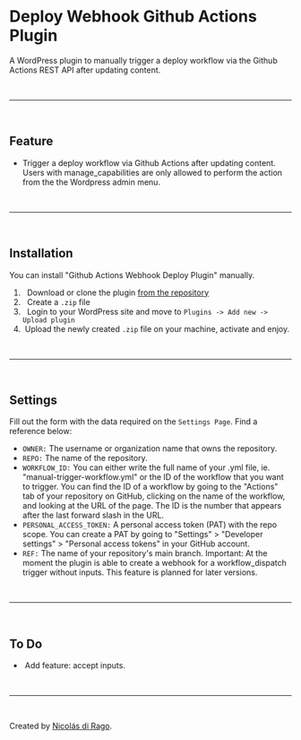 # Deploy Webhook Github Actions Plugin

A WordPress plugin to manually trigger a deploy workflow via the Github Actions REST API after updating content.

&nbsp;

---

&nbsp;

## Feature

- Trigger a deploy workflow via Github Actions after updating content.
  Users with manage_capabilities are only allowed to perform the action from the the Wordpress admin menu.

&nbsp;

---

&nbsp;

## Installation

You can install "Github Actions Webhook Deploy Plugin" manually.

1. &nbsp; Download or clone the plugin [from the repository](https://github.com/NicolasdRa/github-actions-deploy-webhook-wordpress-plugin)
2. &nbsp; Create a `.zip` file
3. &nbsp; Login to your WordPress site and move to `Plugins -> Add new -> Upload plugin`
4. &nbsp;Upload the newly created `.zip` file on your machine, activate and enjoy.

&nbsp;

---

&nbsp;

## Settings

Fill out the form with the data required on the `Settings Page`. Find a reference below:

- `OWNER:` The username or organization name that owns the repository.
- `REPO:` The name of the repository.
- `WORKFLOW_ID:` You can either write the full name of your .yml file, ie. "manual-trigger-workflow.yml" or the ID of the workflow that you want to trigger. You can find the ID of a workflow by going to the "Actions" tab of your repository on GitHub, clicking on the name of the workflow, and looking at the URL of the page. The ID is the number that appears after the last forward slash in the URL.
- `PERSONAL_ACCESS_TOKEN:` A personal access token (PAT) with the repo scope. You can create a PAT by going to "Settings" > "Developer settings" > "Personal access tokens" in your GitHub account.
- `REF:` The name of your repository's main branch.
  Important: At the moment the plugin is able to create a webhook for a workflow_dispatch trigger without inputs. This feature is planned for later versions.

&nbsp;

---

&nbsp;

## To Do

- &nbsp;Add feature: accept inputs.

&nbsp;

---

&nbsp;

Created by [Nicolás di Rago](https://www.nicolasdirago.com/).

